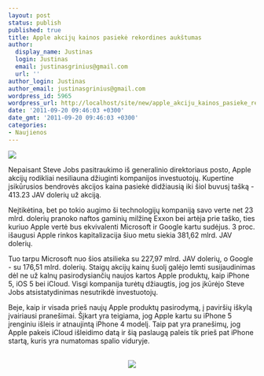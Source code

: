 ```yaml
---
layout: post
status: publish
published: true
title: Apple akcijų kainos pasiekė rekordines aukštumas
author:
  display_name: Justinas
  login: Justinas
  email: justinasgrinius@gmail.com
  url: ''
author_login: Justinas
author_email: justinasgrinius@gmail.com
wordpress_id: 5965
wordpress_url: http://localhost/site/new/apple_akciju_kainos_pasieke_rekordines_aukstumas/
date: '2011-09-20 09:46:03 +0300'
date_gmt: '2011-09-20 09:46:03 +0300'
categories:
- Naujienos
---
```

<div class="imgright"><img src="http://technews.lt/upload/apple-ipad-2.jpg"  /></div>
<p>Nepaisant Steve Jobs pasitraukimo iš generalinio direktoriaus posto, Apple akcijų rodikliai nesiliauna džiuginti kompanijos investuotojų. Kupertine įsikūrusios bendrovės akcijos kaina pasiekė didžiausią iki šiol buvusį tašką - 413.23 JAV dolerių už akciją.</p>
<p>Neįtikėtina, bet po tokio augimo ši technologijų kompaniją savo verte net 23 mlrd. dolerių pranoko naftos gaminių milžinę Exxon bei artėja prie taško, ties kuriuo Apple vertė bus ekvivalenti Microsoft ir Google kartu sudėjus. 3 proc. išaugusi Apple rinkos kapitalizacija šiuo metu siekia 381,62 mlrd. JAV dolerių.</p>
<p>Tuo tarpu Microsoft nuo šios atsilieka su 227,97 mlrd. JAV dolerių, o Google - su 176,51 mlrd. dolerių. Staigų akcijų kainų šuolį galėjo lemti susijaudinimas dėl ne už kalnų pasirodysiančių naujos kartos Apple produktų, kaip iPhone 5, iOS 5 bei iCloud. Visgi kompanija turėtų džiaugtis, jog jos įkūrėjo Steve Jobs atsistatydinimas nesutrikdė investuotojų.</p>
<p>Beje, kaip ir visada prieš naujų Apple produktų pasirodymą, į paviršių iškylą įvairiausi pranešimai. Šįkart yra teigiama, jog Apple kartu su iPhone 5 įrenginiu išleis ir atnaujintą iPhone 4 modelį. Taip pat yra pranešimų, jog Apple pakeis iCloud išleidimo datą ir šią paslaugą paleis tik prieš pat iPhone startą, kuris yra numatomas spalio viduryje.</p>
<p><center><br /><img src="http://cdn.slashgear.com/wp-content/uploads/2011/09/screen-shot-2011-09-19-at-6-01-30-pm.png" /><br /></center></p>

